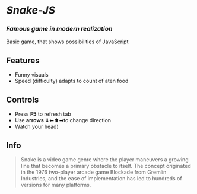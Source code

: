 # _Snake-JS_
### _Famous game in modern realization_
Basic game, that shows possibilities of JavaScript

## Features
- Funny visuals
- Speed (difficulty) adapts to count of aten food

## Controls

- Press **F5** to refresh tab 
- Use **arrows** ⬇⬅⬆➡to change direction 
- Watch your head)

## Info
> Snake is a video game genre where the player maneuvers a growing line that becomes a primary obstacle to itself.
> The concept originated in the 1976 two-player arcade game Blockade from Gremlin Industries,
> and the ease of implementation has led to hundreds of versions for many platforms.
